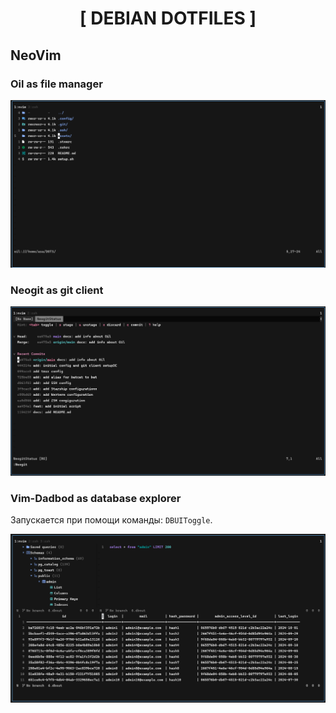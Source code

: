 <div align="center">
    <h1>[ DEBIAN DOTFILES ]</h1>
</div>

## NeoVim

### Oil as file manager

![aye](./assets/oilfm.png)

### Neogit as git client

![aye](./assets/neogit.png)

### Vim-Dadbod as database explorer

Запускается при помощи команды: `DBUIToggle`.

![aye](./assets/dadbod.png)
